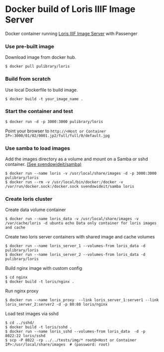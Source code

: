 Docker build of Loris IIIF Image Server
===========

Docker container running [Loris IIIF Image Server](https://github.com/pulibrary/loris) with Passenger

### Use  pre-built image
Download image from docker hub.

    $ docker pull pulibrary/loris

### Build from scratch
Use local Dockerfile to build image.

    $ docker build -t your_image_name .

### Start the container and test

    $ docker run -d -p 3000:3000 pulibrary/loris

Point your browser to `http://<Host or Container IP>:3000/01/02/0001.jp2/full/full/0/default.jpg`

### Use samba to load images
Add the images directory as a volume and mount on a Samba or sshd container. [(See svendowideit/samba)](https://registry.hub.docker.com/u/svendowideit/samba/)

    $ docker run --name loris -v /usr/local/share/images -d -p 3000:3000 pulibrary/loris
    $ docker run --rm -v /usr/local/bin/docker:/docker -v /var/run/docker.sock:/docker.sock svendowideit/samba loris
    

### Create loris cluster
Create data volume container

    $ docker run --name loris_data -v /usr/local/share/images -v /var/cache/loris -d ubuntu echo Data only container for loris images and cache

Create two loris server containers with shared image and cache volumes    

    $ docker run --name loris_server_1 --volumes-from loris_data -d pulibrary/loris
    $ docker run --name loris_server_2 --volumes-from loris_data -d pulibrary/loris
    
Build nginx image with custom config

    $ cd nginx
    $ docker build -t loris/nginx .

Run nginx proxy

    $ docker run --name loris_proxy  --link loris_server_1:server1 --link loris_server_2:server2 -d -p 80:80 loris/nginx    
    
Load test images via sshd

    $ cd ../sshd/
    $ docker build -t loris/sshd .
    $ docker run --name loris_sshd --volumes-from loris_data  -d -p 8022:22 loris/sshd
    $ scp -P 8022 -rp ../../tests/img/* root@<Host or Container IP>:/usr/local/share/images  # (password: root)
